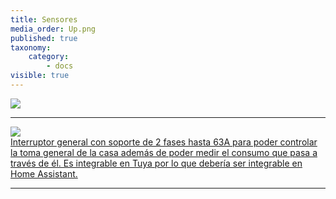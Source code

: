 ```yaml
---
title: Sensores
media_order: Up.png
published: true
taxonomy:
    category:
        - docs
visible: true
---
```


[![](https://ae01.alicdn.com/kf/HTB179nQX9tYBeNjSspk762U8VXa8/ES_725_90.png)](http://s.click.aliexpress.com/e/c1Dm7sFI?bz=725*90)

___

[![](//ae01.alicdn.com/kf/HTB1.cexa5frK1RjSspbq6A4pFXaf/-font-b-WIFI-b-font-font-b-Smart-b-font-font-b-RCBO-b-font.jpg_220x220.jpg)<span style="display:block;">Interruptor general con soporte de 2 fases hasta 63A para poder controlar la toma general de la casa además de poder medir el consumo que pasa a través de él. Es integrable en Tuya por lo que debería ser integrable en Home Assistant.</span>](http://s.click.aliexpress.com/e/cMSxxGNw)

___